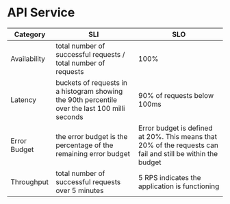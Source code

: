 # API Service

| Category     | SLI | SLO                                                                                                         |
|--------------|-----|-------------------------------------------------------------------------------------------------------------|
| Availability | total number of successful requests / total number of requests    | 100%                                                                                                         |
| Latency      | buckets of requests in a histogram showing the 90th percentile over the last 100 milli seconds    | 90% of requests below 100ms                                                                                 |
| Error Budget | the error budget is the percentage of the remaining error budget    | Error budget is defined at 20%. This means that 20% of the requests can fail and still be within the budget |
| Throughput   | total number of successful requests over 5 minutes    | 5 RPS indicates the application is functioning                                                              |
